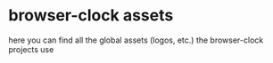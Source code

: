 # browser-clock assets

here you can find all the global assets (logos, etc.) the browser-clock projects use
